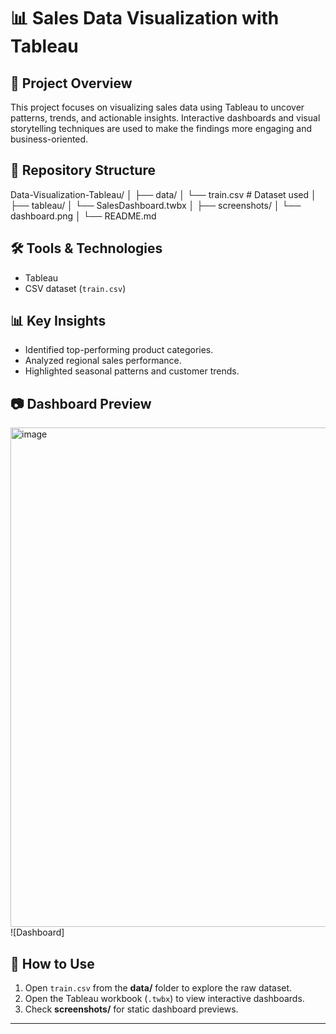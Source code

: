 # 📊 Sales Data Visualization with Tableau

## 📌 Project Overview
This project focuses on visualizing sales data using Tableau to uncover patterns, trends, and actionable insights. Interactive dashboards and visual storytelling techniques are used to make the findings more engaging and business-oriented.

## 📂 Repository Structure
Data-Visualization-Tableau/
│
├── data/
│ └── train.csv # Dataset used
│
├── tableau/
│ └── SalesDashboard.twbx
│
├── screenshots/
│ └── dashboard.png
│
└── README.md

## 🛠 Tools & Technologies
- Tableau  
- CSV dataset (`train.csv`)  

## 📊 Key Insights
- Identified top-performing product categories.  
- Analyzed regional sales performance.  
- Highlighted seasonal patterns and customer trends.  

## 📷 Dashboard Preview
 <img width="649" height="799" alt="image" src="https://github.com/user-attachments/assets/0513bebc-f017-40fc-a908-e2167fd9ef3f" />
![Dashboard]

## 🚀 How to Use
1. Open `train.csv` from the **data/** folder to explore the raw dataset.  
2. Open the Tableau workbook (`.twbx`) to view interactive dashboards.  
3. Check **screenshots/** for static dashboard previews.  

---

